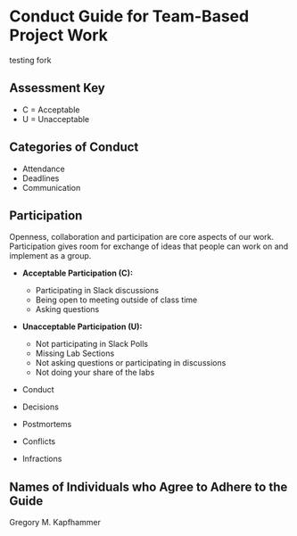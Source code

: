 # Conduct Guide for Team-Based Project Work

testing fork

## Assessment Key

* C = Acceptable
* U = Unacceptable

## Categories of Conduct

* Attendance
* Deadlines
* Communication

## Participation

Openness, collaboration and participation are core aspects of our work. Participation
gives room for exchange of ideas that people can work on and implement as a group.

* **Acceptable Participation (C):**
  * Participating in Slack discussions
  * Being open to meeting outside of class time
  * Asking questions

* **Unacceptable Participation (U):**
  * Not participating in Slack Polls
  * Missing Lab Sections
  * Not asking questions or participating in discussions
  * Not doing your share of the labs

* Conduct
* Decisions
* Postmortems
* Conflicts
* Infractions

## Names of Individuals who Agree to Adhere to the Guide

Gregory M. Kapfhammer
